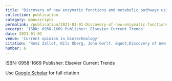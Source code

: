 ```yaml
---
title: "Discovery of new enzymatic functions and metabolic pathways using genomic enzymology web tools"
collection: publication
category: manuscripts
permalink: /publication/2021-01-01-Discovery-of-new-enzymatic-functions-and-metabolic-pathways-using-genomic-enzymology-web-tools
excerpt: 'ISBN: 0958-1669 Publisher: Elsevier Current Trends'
date: 2021-01-01
venue: 'Current opinion in biotechnology'
citation: 'Remi Zallot, Nils Oberg, John Gerlt. &quot;Discovery of new enzymatic functions and metabolic pathways using genomic enzymology web tools.&quot; Current opinion in biotechnology, 2021.'
number: 6
---
```

ISBN: 0958-1669 Publisher: Elsevier Current Trends

Use [Google Scholar](https://scholar.google.com/scholar?q=Discovery+of+new+enzymatic+functions+and+metabolic+pathways+using+genomic+enzymology+web+tools) for full citation
